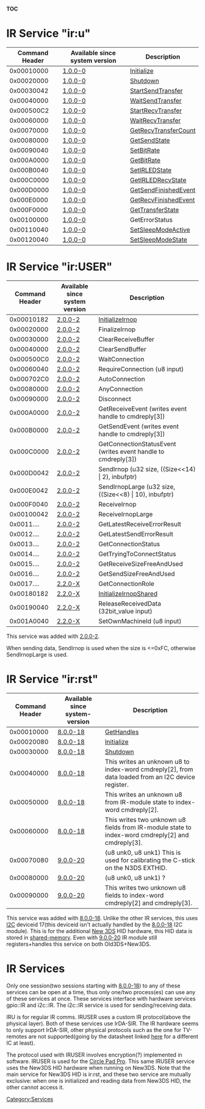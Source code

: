 __TOC__

# IR Service "ir:u"

| Command Header | Available since system version | Description                                                 |
|----------------|--------------------------------|-------------------------------------------------------------|
| 0x00010000     | [1.0.0-0](1.0.0-0 "wikilink")  | [Initialize](IRU:Initialize "wikilink")                     |
| 0x00020000     | [1.0.0-0](1.0.0-0 "wikilink")  | [Shutdown](IRU:Shutdown "wikilink")                         |
| 0x00030042     | [1.0.0-0](1.0.0-0 "wikilink")  | [StartSendTransfer](IRU:StartSendTransfer "wikilink")       |
| 0x00040000     | [1.0.0-0](1.0.0-0 "wikilink")  | [WaitSendTransfer](IRU:WaitSendTransfer "wikilink")         |
| 0x000500C2     | [1.0.0-0](1.0.0-0 "wikilink")  | [StartRecvTransfer](IRU:StartRecvTransfer "wikilink")       |
| 0x00060000     | [1.0.0-0](1.0.0-0 "wikilink")  | [WaitRecvTransfer](IRU:WaitRecvTransfer "wikilink")         |
| 0x00070000     | [1.0.0-0](1.0.0-0 "wikilink")  | [GetRecvTransferCount](IRU:GetRecvTransferCount "wikilink") |
| 0x00080000     | [1.0.0-0](1.0.0-0 "wikilink")  | [GetSendState](IRU:GetSendState "wikilink")                 |
| 0x00090040     | [1.0.0-0](1.0.0-0 "wikilink")  | [SetBitRate](IRU:SetBitRate "wikilink")                     |
| 0x000A0000     | [1.0.0-0](1.0.0-0 "wikilink")  | [GetBitRate](IRU:GetBitRate "wikilink")                     |
| 0x000B0040     | [1.0.0-0](1.0.0-0 "wikilink")  | [SetIRLEDState](IRU:SetIRLEDState "wikilink")               |
| 0x000C0000     | [1.0.0-0](1.0.0-0 "wikilink")  | [GetIRLEDRecvState](IRU:GetIRLEDRecvState "wikilink")       |
| 0x000D0000     | [1.0.0-0](1.0.0-0 "wikilink")  | [GetSendFinishedEvent](IRU:GetSendFinishedEvent "wikilink") |
| 0x000E0000     | [1.0.0-0](1.0.0-0 "wikilink")  | [GetRecvFinishedEvent](IRU:GetRecvFinishedEvent "wikilink") |
| 0x000F0000     | [1.0.0-0](1.0.0-0 "wikilink")  | [GetTransferState](IRU:GetTransferState "wikilink")         |
| 0x00100000     | [1.0.0-0](1.0.0-0 "wikilink")  | GetErrorStatus                                              |
| 0x00110040     | [1.0.0-0](1.0.0-0 "wikilink")  | [SetSleepModeActive](IRU:SetSleepModeActive "wikilink")     |
| 0x00120040     | [1.0.0-0](1.0.0-0 "wikilink")  | [SetSleepModeState](IRU:SetSleepModeState "wikilink")       |

# IR Service "ir:USER"

| Command Header | Available since system version | Description                                                      |
|----------------|--------------------------------|------------------------------------------------------------------|
| 0x00010182     | [2.0.0-2](2.0.0-2 "wikilink")  | [InitializeIrnop](IRUSER:InitializeIrnop "wikilink")             |
| 0x00020000     | [2.0.0-2](2.0.0-2 "wikilink")  | FinalizeIrnop                                                    |
| 0x00030000     | [2.0.0-2](2.0.0-2 "wikilink")  | ClearReceiveBuffer                                               |
| 0x00040000     | [2.0.0-2](2.0.0-2 "wikilink")  | ClearSendBuffer                                                  |
| 0x000500C0     | [2.0.0-2](2.0.0-2 "wikilink")  | WaitConnection                                                   |
| 0x00060040     | [2.0.0-2](2.0.0-2 "wikilink")  | RequireConnection (u8 input)                                     |
| 0x000702C0     | [2.0.0-2](2.0.0-2 "wikilink")  | AutoConnection                                                   |
| 0x00080000     | [2.0.0-2](2.0.0-2 "wikilink")  | AnyConnection                                                    |
| 0x00090000     | [2.0.0-2](2.0.0-2 "wikilink")  | Disconnect                                                       |
| 0x000A0000     | [2.0.0-2](2.0.0-2 "wikilink")  | GetReceiveEvent (writes event handle to cmdreply\[3\])           |
| 0x000B0000     | [2.0.0-2](2.0.0-2 "wikilink")  | GetSendEvent (writes event handle to cmdreply\[3\])              |
| 0x000C0000     | [2.0.0-2](2.0.0-2 "wikilink")  | GetConnectionStatusEvent (writes event handle to cmdreply\[3\])  |
| 0x000D0042     | [2.0.0-2](2.0.0-2 "wikilink")  | SendIrnop (u32 size, ((Size\<\<14) \| 2), inbufptr)              |
| 0x000E0042     | [2.0.0-2](2.0.0-2 "wikilink")  | SendIrnopLarge (u32 size, ((Size\<\<8) \| 10), inbufptr)         |
| 0x000F0040     | [2.0.0-2](2.0.0-2 "wikilink")  | ReceiveIrnop                                                     |
| 0x00100042     | [2.0.0-2](2.0.0-2 "wikilink")  | ReceiveIrnopLarge                                                |
| 0x0011....     | [2.0.0-2](2.0.0-2 "wikilink")  | GetLatestReceiveErrorResult                                      |
| 0x0012....     | [2.0.0-2](2.0.0-2 "wikilink")  | GetLatestSendErrorResult                                         |
| 0x0013....     | [2.0.0-2](2.0.0-2 "wikilink")  | GetConnectionStatus                                              |
| 0x0014....     | [2.0.0-2](2.0.0-2 "wikilink")  | GetTryingToConnectStatus                                         |
| 0x0015....     | [2.0.0-2](2.0.0-2 "wikilink")  | GetReceiveSizeFreeAndUsed                                        |
| 0x0016....     | [2.0.0-2](2.0.0-2 "wikilink")  | GetSendSizeFreeAndUsed                                           |
| 0x0017....     | [2.2.0-X](2.2.0-X "wikilink")  | GetConnectionRole                                                |
| 0x00180182     | [2.2.0-X](2.2.0-X "wikilink")  | [InitializeIrnopShared](IRUSER:InitializeIrnopShared "wikilink") |
| 0x00190040     | [2.2.0-X](2.2.0-X "wikilink")  | ReleaseReceivedData (32bit_value input)                          |
| 0x001A0040     | [2.2.0-X](2.2.0-X "wikilink")  | SetOwnMachineId (u8 input)                                       |

This service was added with [2.0.0-2](2.0.0-2 "wikilink").

When sending data, SendIrnop is used when the size is \<=0xFC, otherwise
SendIrnopLarge is used.

# IR Service "ir:rst"

| Command Header | Available since system-version  | Description                                                                                           |
|----------------|---------------------------------|-------------------------------------------------------------------------------------------------------|
| 0x00010000     | [8.0.0-18](8.0.0-18 "wikilink") | [GetHandles](IRRST:GetHandles "wikilink")                                                             |
| 0x00020080     | [8.0.0-18](8.0.0-18 "wikilink") | [Initialize](IRRST:Initialize "wikilink")                                                             |
| 0x00030000     | [8.0.0-18](8.0.0-18 "wikilink") | [Shutdown](IRRST:Shutdown "wikilink")                                                                 |
| 0x00040000     | [8.0.0-18](8.0.0-18 "wikilink") | This writes an unknown u8 to index-word cmdreply\[2\], from data loaded from an I2C device register.  |
| 0x00050000     | [8.0.0-18](8.0.0-18 "wikilink") | This writes an unknown u8 from IR-module state to index-word cmdreply\[2\].                           |
| 0x00060000     | [8.0.0-18](8.0.0-18 "wikilink") | This writes two unknown u8 fields from IR-module state to index-word cmdreply\[2\] and cmdreply\[3\]. |
| 0x00070080     | [9.0.0-20](9.0.0-20 "wikilink") | (u8 unk0, u8 unk1) This is used for calibrating the C-stick on the N3DS EXTHID.                       |
| 0x00080000     | [9.0.0-20](9.0.0-20 "wikilink") | (u8 unk0, u8 unk1) ?                                                                                  |
| 0x00090000     | [9.0.0-20](9.0.0-20 "wikilink") | This writes two unknown u8 fields to index-word cmdreply\[2\] and cmdreply\[3\].                      |

This service was added with [8.0.0-18](8.0.0-18 "wikilink"). Unlike the
other IR services, this uses [I2C](I2C "wikilink") deviceid 17(this
deviceid isn't actually handled by the [8.0.0-18](8.0.0-18 "wikilink")
I2C module). This is for the additional [New 3DS](New_3DS "wikilink")
HID hardware, this HID data is stored in
[shared-memory](IRRST_Shared_Memory "wikilink"). Even with
[9.0.0-20](9.0.0-20 "wikilink") IR module still registers+handles this
service on both Old3DS+New3DS.

# IR Services

Only one session(two sessions starting with
[8.0.0-18](8.0.0-18 "wikilink")) to any of these services can be open at
a time, thus only one/two process(es) can use any of these services at
once. These services interface with hardware services gpio::IR and
i2c::IR. The i2c::IR service is used for sending/receiving data.

IRU is for regular IR comms. IRUSER uses a custom IR protocol(above the
physical layer). Both of these services use IrDA-SIR. The IR hardware
seems to only support IrDA-SIR, other physical protocols such as the one
for TV-remotes are not supported(going by the datasheet linked
[here](Hardware "wikilink") for a different IC at least).

The protocol used with IRUSER involves encryption(?) implemented in
software. IRUSER is used for the [Circle Pad
Pro](Circle_Pad_Pro "wikilink"). This same IRUSER service uses the
New3DS HID hardware when running on New3DS. Note that the main service
for New3DS HID is ir:rst, and these two service are mutually exclusive:
when one is initialized and reading data from New3DS HID, the other
cannot access it.

[Category:Services](Category:Services "wikilink")